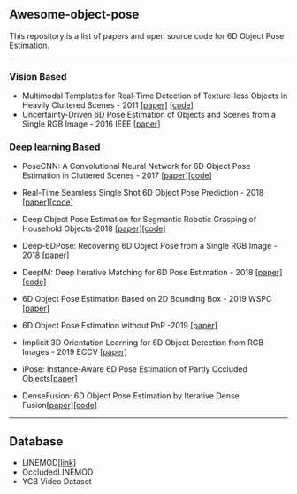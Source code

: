 ## Awesome-object-pose

This repository is a list of papers and open source code for 6D Object Pose Estimation.

---
### Vision Based

  - Multimodal Templates for Real-Time Detection of Texture-less Objects in Heavily Cluttered Scenes - 2011 [[paper]](http://campar.in.tum.de/pub/hinterstoisser2011linemod/hinterstoisser2011linemod.pdf) [[code]](http://campar.in.tum.de/pub/hinterstoisser2011linemod/hinterstoisser2011linemod.pdf)
  - Uncertainty-Driven 6D Pose Estimation of Objects and Scenes from a Single RGB Image - 2016 IEEE [[paper]](http://wwwpub.zih.tu-dresden.de/~cvweb/publications/papers/2016/rgbpose.pdf)
### Deep learning Based

 
  - PoseCNN: A Convolutional Neural Network for 6D Object Pose Estimation in Cluttered Scenes - 2017 [[paper]](https://arxiv.org/abs/1711.00199)[[code]](https://github.com/yuxng/PoseCNN)
  - Real-Time Seamless Single Shot 6D Object Pose Prediction - 2018 [[paper]](https://arxiv.org/abs/1711.08848)[[code]](https://github.com/Microsoft/singleshotpose)
  
  - Deep Object Pose Estimation for Segmantic Robotic Grasping of Household Objects-2018 [[paper]](https://arxiv.org/abs/1809.10790)[[code]](https://github.com/NVlabs/Deep_Object_Pose)

  - Deep-6DPose: Recovering 6D Object Pose from a Single RGB Image - 2018 [[paper]](https://arxiv.org/abs/1802.10367)
  - DeepIM: Deep Iterative Matching for 6D Pose Estimation - 2018  [[paper]](https://arxiv.org/abs/1804.00175)[[code]](https://github.com/liyi14/mx-DeepIM)
  
  - 6D Object Pose Estimation Based on 2D Bounding Box - 2019 WSPC [[paper]](https://arxiv.org/abs/1901.09366)
  
  - 6D Object Pose Estimation without PnP -2019 [[paper]](https://arxiv.org/abs/1902.01728)
  
  - Implicit 3D Orientation Learning for 6D Object Detection from RGB Images - 2019 ECCV [[paper]](https://arxiv.org/abs/1902.01275)

  - iPose: Instance-Aware 6D Pose Estimation of Partly Occluded Objects[[paper]](https://arxiv.org/abs/1711.00199)
  - DenseFusion: 6D Object Pose Estimation by Iterative Dense Fusion[[paper]](https://arxiv.org/abs/1711.00199)[[code]](https://github.com/j96w/DenseFusion)
  
---
## Database

- LINEMOD[[link]](http://campar.in.tum.de/Main/StefanHinterstoisser)
- OccludedLINEMOD
- YCB Video Dataset
